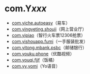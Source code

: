 # com.Y*xxx*

- [com.yiche.autoeasy](./com.yiche.autoeasy/readme.md)（易车）
- [com.yingyeting.shouji](./com.yingyeting.shouji/readme.md)（网上营业厅）
- [com.yipiao](./com.yipiao/readme.md)（智行火车票12306抢票）
- [com.yishouapp.fumi](./com.yishouapp.fumi/readme.md)（一手服装批发）
- [com.yitong.mbank.psbc](./com.yitong.mbank.psbc/readme.md)（邮储银行）
- [com.youku.phone](./com.youku.phone/readme.md)（优酷视频）
- [com.youqi.fjjf](./com.youqi.fjjf/readme.md)（饭橘）
- [com.yy.yomi](./com.yy.yomi/readme.md)（Yo语音）